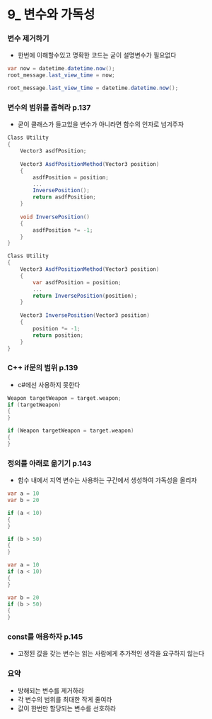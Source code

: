 # 9_ 변수와 가독성

### 변수 제거하기
* 한번에 이해할수있고 명확한 코드는 굳이 설명변수가 필요없다

```c#
var now = datetime.datetime.now();
root_message.last_view_time = now;
```
```c#
root_message.last_view_time = datetime.datetime.now();
```

### 변수의 범위를 좁혀라 p.137
* 굳이 클래스가 들고있을 변수가 아니라면 함수의 인자로 넘겨주자

```c#
Class Utility
{
    Vector3 asdfPosition;
    
    Vector3 AsdfPositionMethod(Vector3 position)
    {
        asdfPosition = position;
        ...
        InversePosition();
        return asdfPosition;
    }
    
    void InversePosition()
    {
        asdfPosition *= -1;
    }
}

```
```c#
Class Utility
{
    Vector3 AsdfPositionMethod(Vector3 position)
    {
        var asdfPosition = position;
        ...
        return InversePosition(position);
    }
    
    Vector3 InversePosition(Vector3 position)
    {
        position *= -1;
        return position;
    }
}

```

### C++ if문의 범위 p.139
* c#에선 사용하지 못한다

```c++
Weapon targetWeapon = target.weapon;
if (targetWeapon)
{
}
```
```c++
if (Weapon targetWeapon = target.weapon)
{
}
```

### 정의를 아래로 옮기기 p.143
* 함수 내에서 지역 변수는 사용하는 구간에서 생성하여 가독성을 올리자

```c#
var a = 10
var b = 20

if (a < 10)
{
}

if (b > 50)
{
}
```

```c#
var a = 10
if (a < 10)
{
}

var b = 20
if (b > 50)
{
}
```

### const를 애용하자 p.145
* 고정된 값을 갖는 변수는 읽는 사람에게 추가적인 생각을 요구하지 않는다


### 요약
* 방해되는 변수를 제거하라
* 각 변수의 범위를 최대한 작게 줄여라
* 값이 한번만 할당되는 변수를 선호하라


